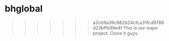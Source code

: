 # bhglobal
>>>>>>> a2cb9a39c882b24cfca31fcd9788d23bffb99e4f
This is our major project. Clone it guys.
